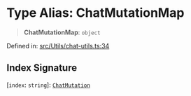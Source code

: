 # Type Alias: ChatMutationMap

> **ChatMutationMap**: `object`

Defined in: [src/Utils/chat-utils.ts:34](https://github.com/Fokusdotid/bail/blob/546bbbb35e652e95f45982a71bee62b2c682e4eb/src/Utils/chat-utils.ts#L34)

## Index Signature

\[`index`: `string`\]: [`ChatMutation`](ChatMutation.md)
